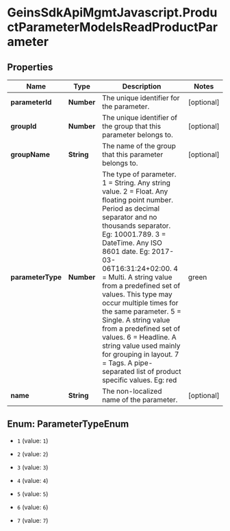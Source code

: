 # GeinsSdkApiMgmtJavascript.ProductParameterModelsReadProductParameter

## Properties

Name | Type | Description | Notes
------------ | ------------- | ------------- | -------------
**parameterId** | **Number** | The unique identifier for the parameter. | [optional] 
**groupId** | **Number** | The unique identifier of the group that this parameter belongs to. | [optional] 
**groupName** | **String** | The name of the group that this parameter belongs to. | [optional] 
**parameterType** | **Number** | The type of parameter.    1 &#x3D; String. Any string value.    2 &#x3D; Float. Any floating point number.               Period as decimal separator and no thousands separator.               Eg: 10001.789.    3 &#x3D; DateTime. Any ISO 8601 date.               Eg: 2017-03-06T16:31:24+02:00.    4 &#x3D; Multi. A string value from a predefined set of values.               This type may occur multiple times for the same parameter.    5 &#x3D; Single. A string value from a predefined set of values.    6 &#x3D; Headline. A string value used mainly for grouping in layout.    7 &#x3D; Tags. A pipe-separated list of product specific values.               Eg: red|green|blue. | [optional] 
**name** | **String** | The non-localized name of the parameter. | [optional] 



## Enum: ParameterTypeEnum


* `1` (value: `1`)

* `2` (value: `2`)

* `3` (value: `3`)

* `4` (value: `4`)

* `5` (value: `5`)

* `6` (value: `6`)

* `7` (value: `7`)




